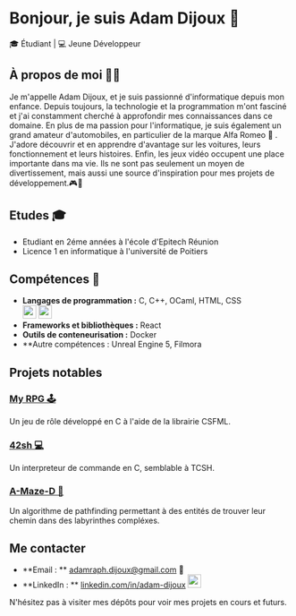 # Bonjour, je suis Adam Dijoux 👋

🎓 Étudiant | 💻 Jeune Développeur

## À propos de moi 👨‍💻

Je m'appelle Adam Dijoux, et je suis passionné d'informatique depuis mon enfance. Depuis toujours, la technologie et la programmation m'ont fasciné et j'ai constamment cherché à approfondir mes connaissances dans ce domaine.
En plus de ma passion pour l'informatique, je suis également un grand amateur d'automobiles, en particulier de la marque Alfa Romeo 🚗 . J'adore découvrir et en apprendre d'avantage sur les voitures, leurs fonctionnement et leurs histoires.
Enfin, les jeux vidéo occupent une place importante dans ma vie. Ils ne sont pas seulement un moyen de divertissement, mais aussi une source d'inspiration pour mes projets de développement.🎮👾

## Etudes 🎓
- Etudiant en 2éme années à l'école d'Epitech Réunion
- Licence 1 en informatique à l'université de Poitiers

## Compétences 🧠

- **Langages de programmation :** C, C++, OCaml, HTML, CSS
  <br>
  <img src="https://upload.wikimedia.org/wikipedia/commons/thumb/1/18/C_Programming_Language.svg/1200px-C_Programming_Language.svg.png" width="24">
  <img src="https://ocaml.org/_/MWIyY2ZmMWM5YzdkYWNmYWI4NGQ0MDBjOGFiZTYxOTg/ocaml_org_social_media.png" width="24">
- **Frameworks et bibliothèques :** React
- **Outils de conteneurisation :** Docker
- **Autre compétences : Unreal Engine 5, Filmora

## Projets notables

### [My RPG 🕹](https://github.com/Adent974/My_RPG_Adam_Dijoux.git) 
Un jeu de rôle développé en C à l'aide de la librairie CSFML.

### [42sh 💻](https://github.com/Adent974/42sh_Adam_Dijoux.git)
Un interpreteur de commande en C, semblable à TCSH.

### [A-Maze-D 🤖](https://github.com/votre-profil/A-Maze-D)
Un algorithme de pathfinding permettant à des entités de trouver leur chemin dans des labyrinthes compléxes.

## Me contacter

- **Email : ** [adamraph.dijoux@gmail.com](mailto:adamraph.dijoux@gmail.com) 📨
- **LinkedIn : ** [linkedin.com/in/adam-dijoux](www.linkedin.com/in/adam-dijoux) <img src="https://cdn1.iconfinder.com/data/icons/logotypes/32/circle-linkedin-512.png" width="24">

N'hésitez pas à visiter mes dépôts pour voir mes projets en cours et futurs.
